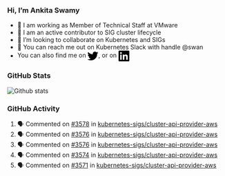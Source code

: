 ### Hi, I’m Ankita Swamy

- 💼 I am working as Member of Technical Staff at VMware
- 👀 I am an active contributor to SIG cluster lifecycle 
- 💞️ I’m looking to collaborate on Kubernetes and SIGs
- 💬 You can reach me out on Kubernetes Slack with handle @swan
- You can also find me on <a href="https://twitter.com/SwamyAnkita" target="blank"><img align="center" src="https://raw.githubusercontent.com/Ankitasw/Ankitasw/master/svg/twitter.svg" alt="Ankitasw" height="25" width="25" color="#1DA1f2" /></a>, or on <a href="https://www.linkedin.com/in/Ankitaswamy/" target="blank"><img align="center" src="https://raw.githubusercontent.com/Ankitasw/Ankitasw/master/svg/linkedin.svg" alt="Ankitasw" height="25" width="25" /></a>

### GitHub Stats
![Github stats](https://github-readme-stats.vercel.app/api?username=Ankitasw&count_private=true&show_icons=true&theme=tokyonight)

### GitHub Activity 
<!--START_SECTION:activity-->
1. 🗣 Commented on [#3578](https://github.com/kubernetes-sigs/cluster-api-provider-aws/issues/3578) in [kubernetes-sigs/cluster-api-provider-aws](https://github.com/kubernetes-sigs/cluster-api-provider-aws)
2. 🗣 Commented on [#3576](https://github.com/kubernetes-sigs/cluster-api-provider-aws/issues/3576) in [kubernetes-sigs/cluster-api-provider-aws](https://github.com/kubernetes-sigs/cluster-api-provider-aws)
3. 🗣 Commented on [#3576](https://github.com/kubernetes-sigs/cluster-api-provider-aws/issues/3576) in [kubernetes-sigs/cluster-api-provider-aws](https://github.com/kubernetes-sigs/cluster-api-provider-aws)
4. 🗣 Commented on [#3574](https://github.com/kubernetes-sigs/cluster-api-provider-aws/issues/3574) in [kubernetes-sigs/cluster-api-provider-aws](https://github.com/kubernetes-sigs/cluster-api-provider-aws)
5. 🗣 Commented on [#3571](https://github.com/kubernetes-sigs/cluster-api-provider-aws/issues/3571) in [kubernetes-sigs/cluster-api-provider-aws](https://github.com/kubernetes-sigs/cluster-api-provider-aws)
<!--END_SECTION:activity-->

